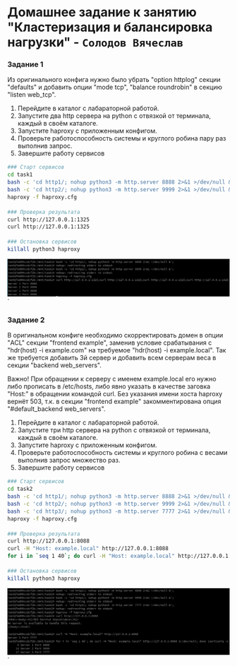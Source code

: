 # Домашнее задание к занятию "Кластеризация и балансировка нагрузки" - `Солодов Вячеслав`

### Задание 1

Из оригинального конфига нужно было убрать "option	httplog" секции "defaults" и добавить опции "mode tcp", "balance roundrobin" в секцию "listen web_tcp".

1. Перейдите в каталог с лабараторной работой.
2. Запустите два http сервера на python c отвязкой от терминала, каждый в своём каталоге.
3. Запустите haproxy с приложенным конфигом.
4. Проверьте работоспособность системы и круглого робина пару раз выполнив запрос.
5. Завершите работу сервисов

```bash
### Старт сервисов
cd task1
bash -c 'cd http1/; nohup python3 -m http.server 8888 2>&1 >/dev/null &';
bash -c 'cd http2/; nohup python3 -m http.server 9999 2>&1 >/dev/null &';
haproxy -f haproxy.cfg

### Проверка результата
curl http://127.0.0.1:1325
curl http://127.0.0.1:1325

### Остановка сервисов
killall python3 haproxy
```

![TASK1](./img/task1.png)`

### Задание 2

В оригинальном конфиге необходимо скорректировать домен в опции "ACL" секции "frontend example", заменив условие срабатывания с "hdr(host) -i example.com" на требуемое "hdr(host) -i example.local". Так же требуется добавить 3й сервер и добавить всем серверам веса в секции "backend web_servers".

Важно! При обращении к серверу с именем example.local его нужно либо прописать в /etc/hosts, либо явно указать в качестве заговка "Host:" в обращении командой curl. Без указания имени хоста haproxy вернёт 503, т.к. в секции "frontend example" закомментирована опция "#default_backend web_servers".

1. Перейдите в каталог с лабараторной работой.
2. Запустите три http сервера на python c отвязкой от терминала, каждый в своём каталоге.
3. Запустите haproxy с приложенным конфигом.
4. Проверьте работоспособность системы и круглого робина с весами выполнив запрос множество раз.
5. Завершите работу сервисов

```bash
### Старт сервисов
cd task2
bash -c 'cd http1/; nohup python3 -m http.server 8888 2>&1 >/dev/null &';
bash -c 'cd http2/; nohup python3 -m http.server 9999 2>&1 >/dev/null &';
bash -c 'cd http3/; nohup python3 -m http.server 7777 2>&1 >/dev/null &';
haproxy -f haproxy.cfg 

### Проверка результата
curl http://127.0.0.1:8088
curl -H "Host: example.local" http://127.0.0.1:8088
for i in `seq 1 40`; do curl -H "Host: example.local" http://127.0.0.1:8088 2>/dev/null; done |sort|uniq -c

### Остановка сервисов
killall python3 haproxy
```

![TASK2](./img/task2.png)`


